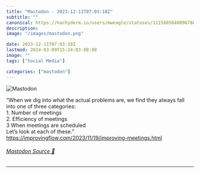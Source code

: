 ```yaml
---
title: "Mastodon - 2023-12-11T07:03:18Z"
subtitle: ""
canonical: https://hachyderm.io/users/mweagle/statuses/111560504009678052
description:
image: "/images/mastodon.png"

date: 2023-12-11T07:03:18Z
lastmod: 2024-03-09T15:24:03-08:00
image: ""
tags: ["Social Media"]

categories: ["mastodon"]
---
```

![Mastodon](/images/mastodon.png)

<p>“When we dig into what the actual problems are, we find they always fall into one of three categories:<br />	1.	Number of meetings<br />	2.	Efficiency of meetings<br />	3	When meetings are scheduled<br />Let’s look at each of these.”<br /><a href="https://improvingflow.com/2023/11/19/improving-meetings.html" target="_blank" rel="nofollow noopener noreferrer" translate="no"><span class="invisible">https://</span><span class="ellipsis">improvingflow.com/2023/11/19/i</span><span class="invisible">mproving-meetings.html</span></a></p>


###### [Mastodon Source 🐘](https://hachyderm.io/@mweagle/111560504009678052)

___
